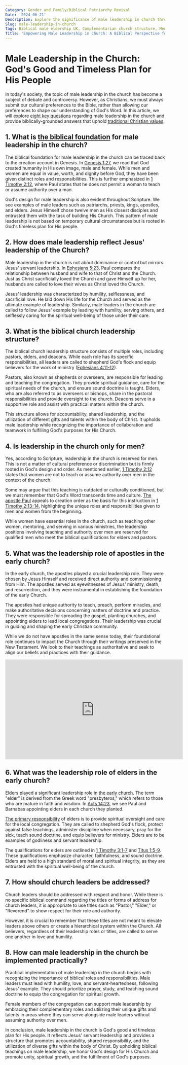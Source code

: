 ```yaml
---
Category: Gender and Family/Biblical Patriarchy Revival
Date: '2024-06-21'
Description: Explore the significance of male leadership in church through a Biblical lens in the UK, emphasizing complementarian structures and defending men-only pastoral roles. Delve into the restoration of male spiritual headship and Christian patriarchal authority teachings.
Slug: male-leadership-in-church
Tags: Biblical male eldership UK, Complementarian church structure, Men-only pastoral roles defense, Christian patriarchal authority teaching, Restoring male spiritual headship
Title: 'Empowering Male Leadership in Church: A Biblical Perspective for Christian Growth'
---
```


# Male Leadership in the Church: God's Good and Timeless Plan for His People

In today's society, the topic of male leadership in the church has become a subject of debate and controversy. However, as Christians, we must always submit our cultural preferences to the Bible, rather than allowing our preferences to shape our understanding of God's Word. In this article, we will explore [eight key questions](/family-structure) regarding male leadership in the church and provide biblically-grounded answers that uphold [traditional Christian values](/covenant-marriage-promotion).

## 1. What is [the biblical foundation](/adoration-songs) for male leadership in the church?

The biblical foundation for male leadership in the church can be traced back to the creation account in Genesis. In [Genesis 1:27](https://www.bibleref.com/Genesis/1/Genesis-1-27.html), we read that God created humanity in His own image, male and female. While men and women are equal in value, worth, and dignity before God, they have been given distinct roles and responsibilities. This is further emphasized in [1 Timothy 2:12](https://www.bibleref.com/1-Timothy/2/1-Timothy-2-12.html), where Paul states that he does not permit a woman to teach or assume authority over a man.

God's design for male leadership is also evident throughout Scripture. We see examples of male leaders such as patriarchs, priests, kings, apostles, and elders. Jesus Himself chose twelve men as His closest disciples and entrusted them with the task of building His Church. This pattern of male leadership is not based on temporary cultural circumstances but is rooted in God's timeless plan for His people.

## 2. How does male leadership reflect Jesus' leadership of the Church?

Male leadership in the church is not about dominance or control but mirrors Jesus' servant leadership. In [Ephesians 5:23](https://www.bibleref.com/Ephesians/5/Ephesians-5-23.html), Paul compares the relationship between husband and wife to that of Christ and the Church. Just as Christ sacrificially loved the Church and gave Himself up for her, husbands are called to love their wives as Christ loved the Church.

Jesus' leadership was characterized by humility, selflessness, and sacrificial love. He laid down His life for the Church and served as the ultimate example of leadership. Similarly, male leaders in the church are called to follow Jesus' example by leading with humility, serving others, and selflessly caring for the spiritual well-being of those under their care.

## 3. What is the biblical church leadership structure?

The biblical church leadership structure consists of multiple roles, including pastors, elders, and deacons. While each role has its specific responsibilities, all leaders are called to shepherd God's flock and equip believers for the work of ministry ([Ephesians 4:11-12](https://www.bibleref.com/Ephesians/4/Ephesians-4-11.html)).

Pastors, also known as shepherds or overseers, are responsible for leading and teaching the congregation. They provide spiritual guidance, care for the spiritual needs of the church, and ensure sound doctrine is taught. Elders, who are also referred to as overseers or bishops, share in the pastoral responsibilities and provide oversight to the church. Deacons serve in a supportive role and assist with practical matters within the church.

This structure allows for accountability, shared leadership, and the utilization of different gifts and talents within the body of Christ. It upholds male leadership while recognizing the importance of collaboration and teamwork in fulfilling God's purposes for His Church.

## 4. Is leadership in the church only for men?

Yes, according to Scripture, leadership in the church is reserved for men. This is not a matter of cultural preference or discrimination but is firmly rooted in God's design and order. As mentioned earlier, [1 Timothy 2:12](https://www.bibleref.com/1-Timothy/2/1-Timothy-2-12.html) states that women are not to teach or assume authority over men in the context of the church.

Some may argue that this teaching is outdated or culturally conditioned, but we must remember that God's Word transcends time and culture. [The apostle Paul](/mission-and-ethnicity) appeals to creation order as the basis for this instruction in [1 Timothy 2:13-14](https://www.bibleref.com/1-Timothy/2/1-Timothy-2-13.html), highlighting the unique roles and responsibilities given to men and women from the beginning.

While women have essential roles in the church, such as teaching other women, mentoring, and serving in various ministries, the leadership positions involving teaching and authority over men are reserved for qualified men who meet the biblical qualifications for elders and pastors.

## 5. What was the leadership role of apostles in the early church?

In the early church, the apostles played a crucial leadership role. They were chosen by Jesus Himself and received direct authority and commissioning from Him. The apostles served as eyewitnesses of Jesus' ministry, death, and resurrection, and they were instrumental in establishing the foundation of the early Church.

The apostles had unique authority to teach, preach, perform miracles, and make authoritative decisions concerning matters of doctrine and practice. They were responsible for spreading the gospel, planting churches, and appointing elders to lead local congregations. Their leadership was crucial in guiding and shaping the early Christian community.

While we do not have apostles in the same sense today, their foundational role continues to impact the Church through their writings preserved in the New Testament. We look to their teachings as authoritative and seek to align our beliefs and practices with their guidance.


<iframe width="560" height="315" src="https://www.youtube.com/embed/Km2MZDdywmM" frameborder="0" allow="autoplay; encrypted-media" allowfullscreen></iframe>


## 6. What was the leadership role of elders in the early church?

Elders played a significant leadership role in [the early church](/unveiling-the-prophetic-gift-meaning-and-relevance-for-christian-believers). The term "elder" is derived from the Greek word "presbyteros," which refers to those who are mature in faith and wisdom. In [Acts 14:23](https://www.bibleref.com/Acts/14/Acts-14-23.html), we see Paul and Barnabas appointing elders in each church they planted.

[The primary responsibility](/policy-influence-christian) of elders is to provide spiritual oversight and care for the local congregation. They are called to shepherd God's flock, protect against false teachings, administer discipline when necessary, pray for the sick, teach sound doctrine, and equip believers for ministry. Elders are to be examples of godliness and servant leadership.

The qualifications for elders are outlined in [1 Timothy 3:1-7](https://www.bibleref.com/1-Timothy/3/1-Timothy-3-1.html) and [Titus 1:5-9](https://www.bibleref.com/Titus/1/Titus-1-5.html). These qualifications emphasize character, faithfulness, and sound doctrine. Elders are held to a high standard of moral and spiritual integrity, as they are entrusted with the spiritual well-being of the church.

## 7. How should church leaders be addressed?

Church leaders should be addressed with respect and honor. While there is no specific biblical command regarding the titles or forms of address for church leaders, it is appropriate to use titles such as "Pastor," "Elder," or "Reverend" to show respect for their role and authority.

However, it is crucial to remember that these titles are not meant to elevate leaders above others or create a hierarchical system within the Church. All believers, regardless of their leadership roles or titles, are called to serve one another in love and humility.

## 8. How can male leadership in the church be implemented practically?

Practical implementation of male leadership in the church begins with recognizing the importance of biblical roles and responsibilities. Male leaders must lead with humility, love, and servant-heartedness, following Jesus' example. They should prioritize prayer, study, and teaching sound doctrine to equip the congregation for spiritual growth.

Female members of the congregation can support male leadership by embracing their complementary roles and utilizing their unique gifts and talents in areas where they can serve alongside male leaders without assuming authority over men.

In conclusion, male leadership in the church is God's good and timeless plan for His people. It reflects Jesus' servant leadership and provides a structure that promotes accountability, shared responsibility, and the utilization of diverse gifts within the body of Christ. By upholding biblical teachings on male leadership, we honor God's design for His Church and promote unity, spiritual growth, and the fulfillment of God's purposes.